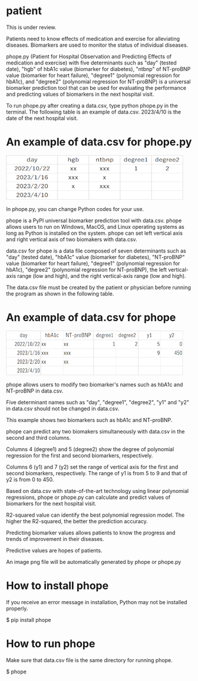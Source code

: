# patient
This is under review.

Patients need to know effects of medication and exercise for alleviating diseases. 
Biomarkers are used to monitor the status of individual diseases.

phope.py (Patient for Hospital Observation and Predicting Effects of medication and exercise)
with five determinants such as "day" (tested date), "hgb" of hbA1c value (biomarker for diabetes), "ntbnp" of NT-proBNP value (biomarker for heart failure), "degree1" (polynomial regression for hbA1c), and "degree2" (polynomial regression for NT-proBNP) is a universal biomarker prediction tool that can be used for evaluating the performance and predicting values of biomarkers in the next hospital visit.

To run phope.py after creating a data.csv, type python phope.py in the terminal.
The following table is an example of data.csv. 
2023/4/10 is the date of the next hospital visit.

# An example of data.csv for phope.py
<img src="https://github.com/ytakefuji/patient/raw/main/datacsv.png" height=120 width=480>

In phope.py, you can change Python codes for your use.

phope is a PyPI universal biomarker prediction tool with data.csv. 
phope allows users to run on Windows, MacOS, and Linux operating systems 
as long as Python is installed on the system. 
phope can set left vertical axis and right vertical axis of two biomakers with data.csv.

data.csv for phope is a data file composed of seven determinants such as "day" (tested date), "hbA1c" value (biomarker for diabetes), "NT-proBNP" value (biomarker for heart failure), "degree1" (polynomial regression for hbA1c), "degree2" (polynomial regression for NT-proBNP), the left vertical-axis range (low and high), and the right vertical-axis range (low and high).

The data.csv file must be created by the patient or physician before running the program as shown in the following table.

# An example of data.csv for phope
<img src="https://github.com/ytakefuji/patient/raw/main/fig.png" height=120 width=480>

phope allows users to modify two biomarker's names such as hbA1c and NT-proBNP in data.csv.

Five determinant names such as "day", "degree1", "degree2", 
"y1" and "y2" in data.csv should not be changed in data.csv.

This example shows two biomarkers such as hbA1c and NT-proBNP. 

phope can predict any two biomakers simultaneously with data.csv in the second and third columns.

Columns 4 (degree1) and 5 (degree2) show the degree of polynomial regression for the first and second biomarkers, respectively.

Columns 6 (y1) and 7 (y2) set the range of vertical axis for the first and second biomarkers, respectively. The range of y1 is from 5 to 9 and that of y2 is from 0 to 450.

Based on data.csv with state-of-the-art technology using linear polynomial regressions, phope or phope.py can calculate and predict values of biomarkers for the next hospital visit.

R2-squared value can identify the best polynomial regression model. The higher the R2-squared, the better the prediction accuracy.

Predicting biomarker values allows patients to know the progress and trends of improvement in their diseases. 

Predictive values are hopes of patients.

An image png file will be automatically generated by phope or phope.py

# How to install phope
If you receive an error message in installation, Python may not be installed properly.

$ pip install phope

# How to run phope
Make sure that data.csv file is the same directory for running phope.

$ phope

